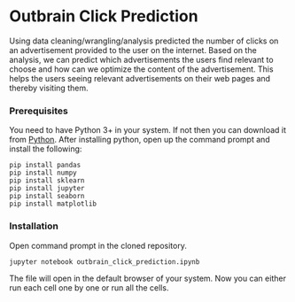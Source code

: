 # Outbrain Click Prediction

Using data cleaning/wrangling/analysis predicted the number of clicks on an advertisement provided to the user on the internet. Based on the analysis, we can predict which advertisements the users find relevant to choose and how can we optimize the content of the advertisement. This helps the users seeing relevant advertisements on their web pages and thereby visiting them.

### Prerequisites

You need to have Python 3+ in your system. If not then you can download it from [Python](https://www.python.org/downloads/).
After installing python, open up the command prompt and install the following:

    pip install pandas
    pip install numpy
    pip install sklearn
    pip install jupyter
    pip install seaborn
    pip install matplotlib

### Installation

Open command prompt in the cloned repository.

    jupyter notebook outbrain_click_prediction.ipynb

The file will open in the default browser of your system. Now you can either run each cell one by one or run all the cells. 
